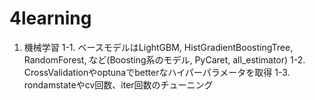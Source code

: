 # 4learning
1. 機械学習
1-1. ベースモデルはLightGBM, HistGradientBoostingTree, RandomForest, など(Boosting系のモデル, PyCaret, all_estimator)
1-2. CrossValidationやoptunaでbetterなハイパーパラメータを取得
1-3.  rondamstateやcv回数、iter回数のチューニング
